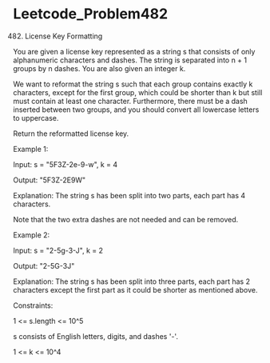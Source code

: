 # Leetcode_Problem482




482. License Key Formatting




You are given a license key represented as a string s that consists of only alphanumeric characters and dashes. The string is separated into n + 1 groups by n dashes. You are also given an integer k.





We want to reformat the string s such that each group contains exactly k characters, except for the first group, which could be shorter than k but still must contain at least one character. Furthermore, there must be a dash inserted between two groups, and you should convert all lowercase letters to uppercase.






Return the reformatted license key.

 

Example 1:




Input: s = "5F3Z-2e-9-w", k = 4





Output: "5F3Z-2E9W"





Explanation: The string s has been split into two parts, each part has 4 characters.





Note that the two extra dashes are not needed and can be removed.






Example 2:





Input: s = "2-5g-3-J", k = 2





Output: "2-5G-3J"





Explanation: The string s has been split into three parts, each part has 2 characters except the first part as it could be shorter as mentioned above.
 






Constraints:





1 <= s.length <= 10^5






s consists of English letters, digits, and dashes '-'.






1 <= k <= 10^4
